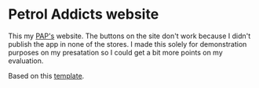 # Petrol Addicts website
This my [PAP's](https://github.com/carlosalmeida04/petrol-addicts) website.
The buttons on the site don't work because I didn't publish the app in none of the stores.
I made this solely for demonstration purposes on my presatation so I could get a bit more points on my evaluation.

Based on this [template](https://startbootstrap.com/theme/new-age).